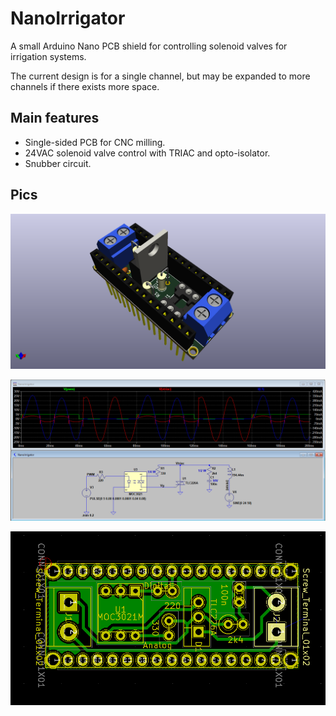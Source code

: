 # NanoIrrigator
A small Arduino Nano PCB shield for controlling solenoid valves for irrigation systems.

The current design is for a single channel, but may be expanded to more channels if there exists more space.

## Main features
* Single-sided PCB for CNC milling.
* 24VAC solenoid valve control with TRIAC and opto-isolator.
* Snubber circuit.

## Pics
<p align="center">
    <img src="./img/NanoIrrigator_3d.png" width="600">
</p>
<p align="center">
    <img src="./img/NanoIrrigator_sim.png" width="600">
</p>
<p align="center">
    <img src="./img/NanoIrrigator_pcb.png" width="600">
</p>


